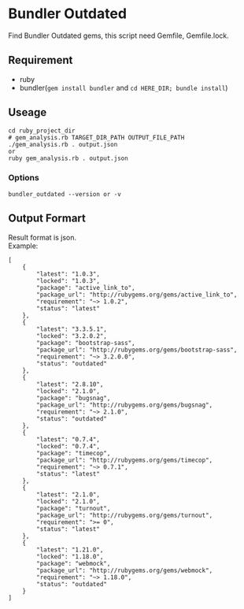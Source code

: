 # Bundler Outdated

Find Bundler Outdated gems, this script need Gemfile, Gemfile.lock.

## Requirement

* ruby
* bundler(`gem install bundler` and `cd HERE_DIR; bundle install`)

## Useage

```
cd ruby_project_dir
# gem_analysis.rb TARGET_DIR_PATH OUTPUT_FILE_PATH
./gem_analysis.rb . output.json
or
ruby gem_analysis.rb . output.json
```

### Options

```
bundler_outdated --version or -v
```

## Output Formart

Result format is json.  
Example:

```
[
    {
        "latest": "1.0.3", 
        "locked": "1.0.3", 
        "package": "active_link_to", 
        "package_url": "http://rubygems.org/gems/active_link_to", 
        "requirement": "~> 1.0.2", 
        "status": "latest"
    }, 
    {
        "latest": "3.3.5.1", 
        "locked": "3.2.0.2", 
        "package": "bootstrap-sass", 
        "package_url": "http://rubygems.org/gems/bootstrap-sass", 
        "requirement": "~> 3.2.0.0", 
        "status": "outdated"
    }, 
    {
        "latest": "2.8.10", 
        "locked": "2.1.0", 
        "package": "bugsnag", 
        "package_url": "http://rubygems.org/gems/bugsnag", 
        "requirement": "~> 2.1.0", 
        "status": "outdated"
    }, 
    {
        "latest": "0.7.4", 
        "locked": "0.7.4", 
        "package": "timecop", 
        "package_url": "http://rubygems.org/gems/timecop", 
        "requirement": "~> 0.7.1", 
        "status": "latest"
    }, 
    {
        "latest": "2.1.0", 
        "locked": "2.1.0", 
        "package": "turnout", 
        "package_url": "http://rubygems.org/gems/turnout", 
        "requirement": ">= 0", 
        "status": "latest"
    }, 
    {
        "latest": "1.21.0", 
        "locked": "1.18.0", 
        "package": "webmock", 
        "package_url": "http://rubygems.org/gems/webmock", 
        "requirement": "~> 1.18.0", 
        "status": "outdated"
    }
]
```
